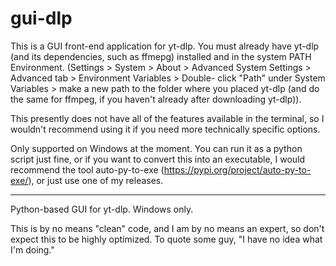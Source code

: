 # gui-dlp

This is a GUI front-end application for yt-dlp. You must already 
have yt-dlp (and its dependencies, such as ffmepg) installed and in 
the system PATH Environment. (Settings > System > About > Advanced 
System Settings > Advanced tab > Environment Variables > Double-
click "Path" under System Variables > make a new path to the folder 
where you placed yt-dlp (and do the same for ffmpeg, if you haven't 
already after downloading yt-dlp)).

This presently does not have all of the features available in the 
terminal, so I wouldn't recommend using it if you need more 
technically specific options.

Only supported on Windows at the moment. 
You can run it as a python script just fine, or if you want to 
convert this into an executable, I would recommend the tool 
auto-py-to-exe (https://pypi.org/project/auto-py-to-exe/), or just
use one of my releases.

--------------------------------------------------------------------

Python-based GUI for yt-dlp. Windows only.

This is by no means "clean" code, and I am by no means an expert, 
so don't expect this to be highly optimized.
To quote some guy, "I have no idea what I'm doing." 

